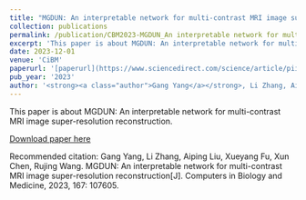 ```yaml
---
title: "MGDUN: An interpretable network for multi-contrast MRI image super-resolution reconstruction"
collection: publications
permalink: /publication/CBM2023-MGDUN_An interpretable network for multi-contrast MRI image super-resolution reconstruction
excerpt: 'This paper is about MGDUN: An interpretable network for multi\-contrast MRI image super-resolution reconstruction.'
date: 2023-12-01
venue: 'CiBM'
paperurl: '[paperurl](https://www.sciencedirect.com/science/article/pii/S0010482523010703)'
pub_year: '2023'
author: '<strong><a class="author">Gang Yang</a></strong>, Li Zhang, Aiping Liu, Xueyang Fu, Xun Chen, Rujing Wang'
---
```

This paper is about MGDUN: An interpretable network for multi-contrast MRI image super-resolution reconstruction.

[Download paper here](https://www.sciencedirect.com/science/article/abs/pii/S0010482523010703)

Recommended citation: Gang Yang, Li Zhang, Aiping Liu, Xueyang Fu, Xun Chen, Rujing Wang. MGDUN: An interpretable network for multi-contrast MRI image super-resolution reconstruction[J]. Computers in Biology and Medicine, 2023, 167: 107605.
